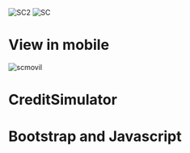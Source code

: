 ![SC2](https://user-images.githubusercontent.com/58754599/119872176-cb740300-bee8-11eb-8908-c8a28133c008.png)
![SC](https://user-images.githubusercontent.com/58754599/119871961-949ded00-bee8-11eb-98c9-282371ea857d.png)
# View in mobile
![scmovil](https://user-images.githubusercontent.com/58754599/121594871-423def80-ca03-11eb-99df-6d4568aa47ee.png)

# CreditSimulator
# Bootstrap and Javascript
